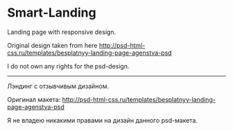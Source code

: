 # Smart-Landing

Landing page with responsive design.

Original design taken from here http://psd-html-css.ru/templates/besplatnyy-landing-page-agenstva-psd

I do not own any rights for the psd-design.
<hr>
Лэндинг с отзывчивым дизайном.


Оригинал макета: http://psd-html-css.ru/templates/besplatnyy-landing-page-agenstva-psd


Я не владею никакими правами на дизайн данного psd-макета.

